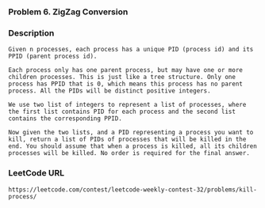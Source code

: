 ### Problem 6. ZigZag Conversion

### Description
	Given n processes, each process has a unique PID (process id) and its PPID (parent process id).

	Each process only has one parent process, but may have one or more children processes. This is just like a tree structure. Only one process has PPID that is 0, which means this process has no parent process. All the PIDs will be distinct positive integers.

	We use two list of integers to represent a list of processes, where the first list contains PID for each process and the second list contains the corresponding PPID.

	Now given the two lists, and a PID representing a process you want to kill, return a list of PIDs of processes that will be killed in the end. You should assume that when a process is killed, all its children processes will be killed. No order is required for the final answer.

### LeetCode URL
	https://leetcode.com/contest/leetcode-weekly-contest-32/problems/kill-process/

